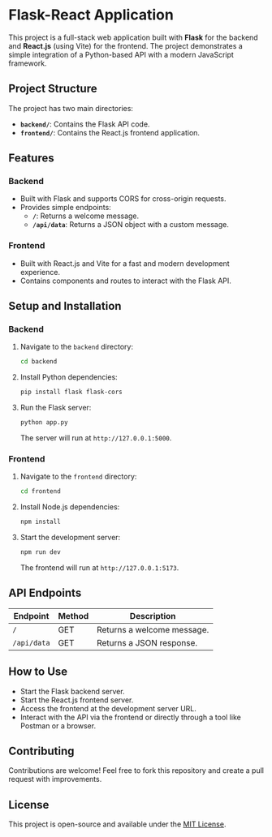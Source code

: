 
# Flask-React Application

This project is a full-stack web application built with **Flask** for the backend and **React.js** (using Vite) for the frontend. The project demonstrates a simple integration of a Python-based API with a modern JavaScript framework.

## Project Structure

The project has two main directories:

- **`backend/`**: Contains the Flask API code.
- **`frontend/`**: Contains the React.js frontend application.

## Features

### Backend
- Built with Flask and supports CORS for cross-origin requests.
- Provides simple endpoints:
  - **`/`**: Returns a welcome message.
  - **`/api/data`**: Returns a JSON object with a custom message.

### Frontend
- Built with React.js and Vite for a fast and modern development experience.
- Contains components and routes to interact with the Flask API.

## Setup and Installation

### Backend

1. Navigate to the `backend` directory:
   ```bash
   cd backend
   ```
2. Install Python dependencies:
   ```bash
   pip install flask flask-cors
   ```
3. Run the Flask server:
   ```bash
   python app.py
   ```
   The server will run at `http://127.0.0.1:5000`.

### Frontend

1. Navigate to the `frontend` directory:
   ```bash
   cd frontend
   ```
2. Install Node.js dependencies:
   ```bash
   npm install
   ```
3. Start the development server:
   ```bash
   npm run dev
   ```
   The frontend will run at `http://127.0.0.1:5173`.

## API Endpoints

| Endpoint       | Method | Description                  |
|----------------|--------|------------------------------|
| `/`            | GET    | Returns a welcome message.  |
| `/api/data`    | GET    | Returns a JSON response.    |

## How to Use

- Start the Flask backend server.
- Start the React.js frontend server.
- Access the frontend at the development server URL.
- Interact with the API via the frontend or directly through a tool like Postman or a browser.

## Contributing

Contributions are welcome! Feel free to fork this repository and create a pull request with improvements.

## License

This project is open-source and available under the [MIT License](LICENSE).

